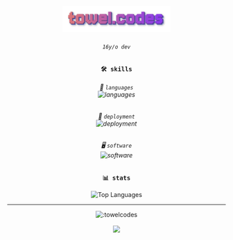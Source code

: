 <div align="center">

  <h2>
    <a href="https://towel.codes"><img src="https://github.com/towelcodes/towelcodes/blob/main/header.png?raw=true" alt="towel.codes" width="250"/></a>
  </h2>

  ###### `16y/o dev`

  ### `🛠️ skills`

  <h6>📑 <i><code>languages</code></i><br>
    <img src="https://skillicons.dev/icons?i=bun,svelte,ts,tailwind,rust,kotlin,python" alt="languages" width="250"/>
  </h6>

  <h6>🚀 <i><code>deployment</code></i><br>
    <img src="https://skillicons.dev/icons?i=docker,linux,cloudflare" alt="deployment" width="140.5"/><br>
  </h6>

  <h6>🖥️ <i><code>software</code></i><br>
    <img src="https://skillicons.dev/icons?i=vscode,webstorm,ae,ps" alt="software" width="140.5"/>
  </h6>

  ### `📊 stats`
  ![Top Languages](https://github-readme-stats-cyan-six-62.vercel.app/api/wakatime?username=towelcodes&layout=compact&theme=material-palenight&langs_count=8&display_format=percent&hide_title=true)

  <hr>
  <img src="https://count.getloli.com/@:towelcodes?theme=3d-num" alt=":towelcodes" width="250"/>
  <br><br>
  <img src="https://towel.codes/static/wooper/wooper1.gif" width="100"/>

</div>

<!--
**towelcodes/towelcodes** is a ✨ _special_ ✨ repository because its `README.md` (this file) appears on your GitHub profile.

Here are some ideas to get you started:

- 🔭 I’m currently working on ...
- 🌱 I’m currently learning ...
- 👯 I’m looking to collaborate on ...
- 🤔 I’m looking for help with ...
- 💬 Ask me about ...
- 📫 How to reach me: ...
- 😄 Pronouns: ...
- ⚡ Fun fact: ...
-->
